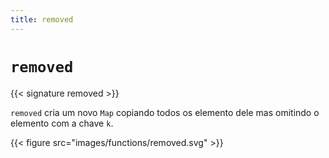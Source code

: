 ```yaml
---
title: removed
---
```


# `removed`

{{< signature removed >}}

`removed` cria um novo `Map` copiando todos os elemento dele mas omitindo o elemento com a chave `k`.

{{< figure src="images/functions/removed.svg" >}}
